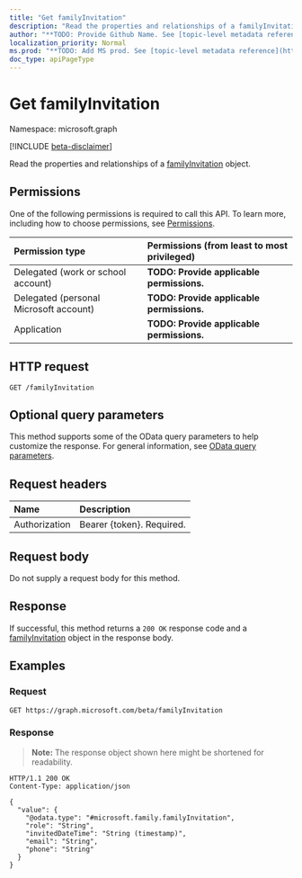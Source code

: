 ```yaml
---
title: "Get familyInvitation"
description: "Read the properties and relationships of a familyInvitation object."
author: "**TODO: Provide Github Name. See [topic-level metadata reference](https://msgo.azurewebsites.net/add/document/guidelines/metadata.html#topic-level-metadata)**"
localization_priority: Normal
ms.prod: "**TODO: Add MS prod. See [topic-level metadata reference](https://msgo.azurewebsites.net/add/document/guidelines/metadata.html#topic-level-metadata)**"
doc_type: apiPageType
---
```


# Get familyInvitation
Namespace: microsoft.graph

[!INCLUDE [beta-disclaimer](../../includes/beta-disclaimer.md)]

Read the properties and relationships of a [familyInvitation](../resources/familyinvitation.md) object.

## Permissions
One of the following permissions is required to call this API. To learn more, including how to choose permissions, see [Permissions](/graph/permissions-reference).

|Permission type|Permissions (from least to most privileged)|
|:---|:---|
|Delegated (work or school account)|**TODO: Provide applicable permissions.**|
|Delegated (personal Microsoft account)|**TODO: Provide applicable permissions.**|
|Application|**TODO: Provide applicable permissions.**|

## HTTP request

<!-- {
  "blockType": "ignored"
}
-->
``` http
GET /familyInvitation
```

## Optional query parameters
This method supports some of the OData query parameters to help customize the response. For general information, see [OData query parameters](/graph/query-parameters).

## Request headers
|Name|Description|
|:---|:---|
|Authorization|Bearer {token}. Required.|

## Request body
Do not supply a request body for this method.

## Response

If successful, this method returns a `200 OK` response code and a [familyInvitation](../resources/familyinvitation.md) object in the response body.

## Examples

### Request
<!-- {
  "blockType": "request",
  "name": "get_familyinvitation"
}
-->
``` http
GET https://graph.microsoft.com/beta/familyInvitation
```


### Response
>**Note:** The response object shown here might be shortened for readability.
<!-- {
  "blockType": "response",
  "truncated": true,
  "@odata.type": "microsoft.family.familyInvitation"
}
-->
``` http
HTTP/1.1 200 OK
Content-Type: application/json

{
  "value": {
    "@odata.type": "#microsoft.family.familyInvitation",
    "role": "String",
    "invitedDateTime": "String (timestamp)",
    "email": "String",
    "phone": "String"
  }
}
```

